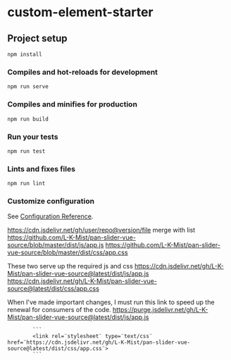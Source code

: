 # custom-element-starter

## Project setup

```
npm install
```

### Compiles and hot-reloads for development

```
npm run serve
```

### Compiles and minifies for production

```
npm run build
```

### Run your tests

```
npm run test
```

### Lints and fixes files

```
npm run lint
```

### Customize configuration

See [Configuration Reference](https://cli.vuejs.org/config/).

https://cdn.jsdelivr.net/gh/user/repo@version/file
merge with list
https://github.com/L-K-Mist/pan-slider-vue-source/blob/master/dist/js/app.js
https://github.com/L-K-Mist/pan-slider-vue-source/blob/master/dist/css/app.css

These two serve up the required js and css
https://cdn.jsdelivr.net/gh/L-K-Mist/pan-slider-vue-source@latest/dist/js/app.js
https://cdn.jsdelivr.net/gh/L-K-Mist/pan-slider-vue-source@latest/dist/css/app.css

When I've made important changes, I must run this link to speed up the renewal for consumers of the code.
https://purge.jsdelivr.net/gh/L-K-Mist/pan-slider-vue-source@latest/dist/js/app.js

<script type="text/javascript" src="https://cdn.jsdelivr.net/gh/L-K-Mist/pan-slider-vue-source@latest/dist/js/app.js"></script>

    		```
            <link rel=¨stylesheet¨ type=¨text/css¨ href=¨https://cdn.jsdelivr.net/gh/L-K-Mist/pan-slider-vue-source@latest/dist/css/app.css¨>
            ```
